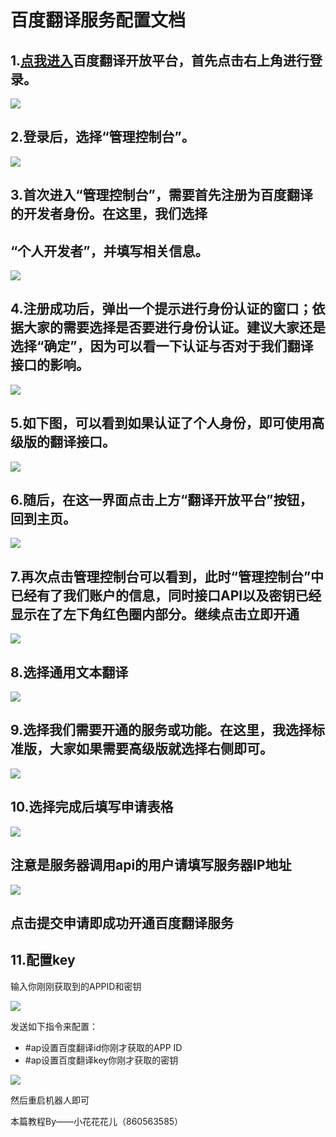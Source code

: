 # 百度翻译服务配置文档

## 1.[点我进入](https://fanyi-api.baidu.com/ "点我进入")百度翻译开放平台，首先点击右上角进行登录。

![](image/image_wlnkSVAiz-.jpg)

## 2.登录后，选择“管理控制台”。

![](image/image_Qyad6IwfKc.jpg)

## 3.首次进入“管理控制台”，需要首先注册为百度翻译的开发者身份。在这里，我们选择

## “个人开发者”，并填写相关信息。

![](image/image_8PdvGcvpKw.jpg)

## 4.注册成功后，弹出一个提示进行身份认证的窗口；依据大家的需要选择是否要进行身份认证。建议大家还是选择“确定”，因为可以看一下认证与否对于我们翻译接口的影响。

![](image/D9B97ADAC6B84415189CB40AB1304530_OEBoRjp3oW.jpg)

## 5.如下图，可以看到如果认证了个人身份，即可使用高级版的翻译接口。

![](image/4Z733_H9WtU85fkW.jpg)

## 6.随后，在这一界面点击上方“翻译开放平台”按钮，回到主页。

![](image/image_OUys7h52C3.jpg)

## 7.再次点击管理控制台可以看到，此时“管理控制台”中已经有了我们账户的信息，同时接口API以及密钥已经显示在了左下角红色圈内部分。继续点击立即开通

![](image/image_fpx4CZWDN4.jpg)

## 8.选择通用文本翻译

![](image/image_e2iWt84qn6.jpg)

## 9.选择我们需要开通的服务或功能。在这里，我选择标准版，大家如果需要高级版就选择右侧即可。

![](image/image_OUgipB0fZx.jpg)

## 10.选择完成后填写申请表格

![](image/image_lx7do3lYfR.jpg)

## 注意是服务器调用api的用户请填写服务器IP地址

![](image/image_JlMrdocGV4.jpg)

## 点击提交申请即成功开通百度翻译服务

## 11.配置key

输入你刚刚获取到的APPID和密钥

![](image/image_yBbBM0QN1K.jpg)

发送如下指令来配置：

-   \#ap设置百度翻译id你刚才获取的APP ID
-   \#ap设置百度翻译key你刚才获取的密钥

![](image/W3J2E8\[4MZG2P24]D\(LEHNM_FmDEu_OnyF.jpg)

&#x20;  然后重启机器人即可

本篇教程By——小花花花儿（860563585）
